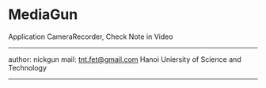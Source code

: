 MediaGun
========

Application CameraRecorder, Check Note in Video

******************************
author: nickgun
mail: tnt.fet@gmail.com
Hanoi Uniersity of Science and Technology
******************************
